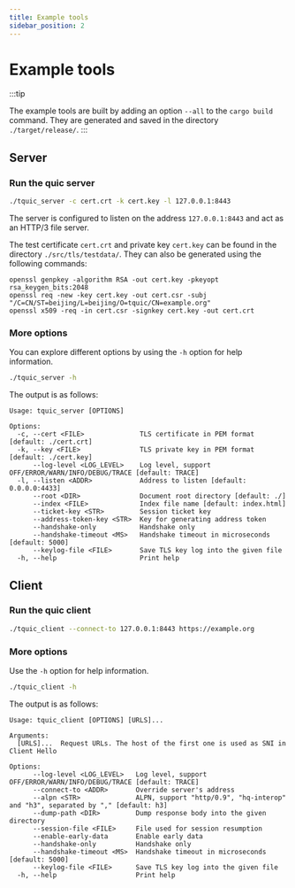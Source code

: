 ```yaml
---
title: Example tools
sidebar_position: 2
---
```


# Example tools

:::tip

The example tools are built by adding an option `--all` to the `cargo build` command. They are generated and saved in the directory `./target/release/`.
:::


## Server

### Run the quic server
```bash
./tquic_server -c cert.crt -k cert.key -l 127.0.0.1:8443
```

The server is configured to listen on the address `127.0.0.1:8443` and act as an HTTP/3 file server.

The test certificate `cert.crt` and private key `cert.key` can be found in the directory `./src/tls/testdata/`. They can also be generated using the following commands:
```
openssl genpkey -algorithm RSA -out cert.key -pkeyopt rsa_keygen_bits:2048
openssl req -new -key cert.key -out cert.csr -subj "/C=CN/ST=beijing/L=beijing/O=tquic/CN=example.org"
openssl x509 -req -in cert.csr -signkey cert.key -out cert.crt
```

### More options

You can explore different options by using the `-h` option for help information.
```bash
./tquic_server -h
```

The output is as follows:
```
Usage: tquic_server [OPTIONS]

Options:
  -c, --cert <FILE>              TLS certificate in PEM format [default: ./cert.crt]
  -k, --key <FILE>               TLS private key in PEM format [default: ./cert.key]
      --log-level <LOG_LEVEL>    Log level, support OFF/ERROR/WARN/INFO/DEBUG/TRACE [default: TRACE]
  -l, --listen <ADDR>            Address to listen [default: 0.0.0.0:4433]
      --root <DIR>               Document root directory [default: ./]
      --index <FILE>             Index file name [default: index.html]
      --ticket-key <STR>         Session ticket key
      --address-token-key <STR>  Key for generating address token
      --handshake-only           Handshake only
      --handshake-timeout <MS>   Handshake timeout in microseconds [default: 5000]
      --keylog-file <FILE>       Save TLS key log into the given file
  -h, --help                     Print help
```


## Client

### Run the quic client

```bash
./tquic_client --connect-to 127.0.0.1:8443 https://example.org
```

### More options

Use the `-h` option for help information.

```bash
./tquic_client -h
```

The output is as follows:

```
Usage: tquic_client [OPTIONS] [URLS]...

Arguments:
  [URLS]...  Request URLs. The host of the first one is used as SNI in Client Hello

Options:
      --log-level <LOG_LEVEL>   Log level, support OFF/ERROR/WARN/INFO/DEBUG/TRACE [default: TRACE]
      --connect-to <ADDR>       Override server's address
      --alpn <STR>              ALPN, support "http/0.9", "hq-interop" and "h3", separated by "," [default: h3]
      --dump-path <DIR>         Dump response body into the given directory
      --session-file <FILE>     File used for session resumption
      --enable-early-data       Enable early data
      --handshake-only          Handshake only
      --handshake-timeout <MS>  Handshake timeout in microseconds [default: 5000]
      --keylog-file <FILE>      Save TLS key log into the given file
  -h, --help                    Print help
```

